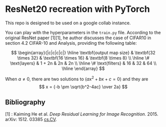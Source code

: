 # ResNet20 recreation with PyTorch

This repo is designed to be used on a google collab instance.

You can play with the hyperparameters in the `train.py` file. 
According to the original ResNet paper [1][1], he author discusses the case of CIFAR10 in section 4.2 CIFAR-10 and Analysis, providing the following table:

$$
\begin{array}{|c|c|c|c|}
\hline
\textbf{output map size} & \textbf{32 \times 32} & \textbf{16 \times 16} & \textbf{8 \times 8} \\ \hline
\# \text{layers} & 1 + 2n & 2n & 2n \\ \hline
\# \text{filters} & 16 & 32 & 64 \\ \hline
\end{array}
$$

When $a \ne 0$, there are two solutions to $(ax^2 + bx + c = 0)$ and they are
$$ x = {-b \pm \sqrt{b^2-4ac} \over 2a} $$

## Bibliography
[1] : Kaiming He et al. *Deep Residual Learning for Image Recognition.* 2015. arXiv: 1512. 03385 [cs.CV](https://arxiv.org/abs/1512.03385).
